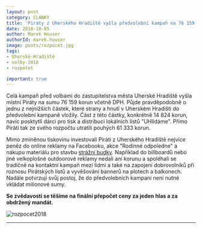 ```yaml
---
layout: post
category: CLANKY
title: 'Piráty z Uherského Hradiště vyšla předvolební kampaň na 76 159 korun'
date: 2018-10-05
author: Marek Houser
authorId: marek.houser
image: posts/rozpocet.jpg
tags: 
- Uherské-Hradiště
- volby-2018
- rozpočet

important: true
---
```

Celá kampaň před volbami do zastupitelstva města Uherské Hradiště vyšla místní Piráty na sumu 76 159 korun včetně DPH. Půjde pravděpodobně o jednu z nejnižších částek, které strany a hnutí v Uherském Hradišti do předvolební kampaně vložily. Část z této částky, konkrétně 14 824 korun, navíc posktytli dárci pro tisk a distribuci lokálních listů "UHlídáme". Přímo Piráti tak ze svého rozpočtu utratili pouhých 61 333 korun.

Mimo zmíněnou tiskovinu investovali Piráti z Uherského Hradiště nejvíce peněz do online reklamy na Facebooku, akce "Rodinné odpoledne" a nákupu materiálu pro stavbu <a href="https://uh.pirati.cz/aktuality/piratska-strazni-budka-na-namesti.html" target="_blank">strážní budky</a>. Například do billboardů nebo jiné velkoplošné outdoorové reklamy nedali ani korunu a spoléhali se tradičně na kontaktní kampaň mezi lidmi a také na zapojení dobrovolníků při roznosu Pirátských listů a vyvěšování bannerů na plotech a balkonech. Nadále potvrzují svůj postoj, že do předvolebních kampaní není nutné vkládat milionové sumy.

**Se zvědavostí se těšíme na finální přepočet ceny za jeden hlas a za obdržený mandát.**

![rozpocet2018](https://raw.githubusercontent.com/pirati-web/uh.pirati.cz/master/assets/img/miscellaneous/rozpocet.PNG "Rozpočet kampaně 2018 - Piráti UH")

- - -
